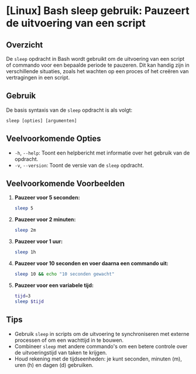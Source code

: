 # [Linux] Bash sleep gebruik: Pauzeert de uitvoering van een script

## Overzicht
De `sleep` opdracht in Bash wordt gebruikt om de uitvoering van een script of commando voor een bepaalde periode te pauzeren. Dit kan handig zijn in verschillende situaties, zoals het wachten op een proces of het creëren van vertragingen in een script.

## Gebruik
De basis syntaxis van de `sleep` opdracht is als volgt:

```
sleep [opties] [argumenten]
```

## Veelvoorkomende Opties
- `-h`, `--help`: Toont een helpbericht met informatie over het gebruik van de opdracht.
- `-v`, `--version`: Toont de versie van de `sleep` opdracht.

## Veelvoorkomende Voorbeelden

1. **Pauzeer voor 5 seconden:**
   ```bash
   sleep 5
   ```

2. **Pauzeer voor 2 minuten:**
   ```bash
   sleep 2m
   ```

3. **Pauzeer voor 1 uur:**
   ```bash
   sleep 1h
   ```

4. **Pauzeer voor 10 seconden en voer daarna een commando uit:**
   ```bash
   sleep 10 && echo "10 seconden gewacht"
   ```

5. **Pauzeer voor een variabele tijd:**
   ```bash
   tijd=3
   sleep $tijd
   ```

## Tips
- Gebruik `sleep` in scripts om de uitvoering te synchroniseren met externe processen of om een wachttijd in te bouwen.
- Combineer `sleep` met andere commando's om een betere controle over de uitvoeringstijd van taken te krijgen.
- Houd rekening met de tijdseenheden: je kunt seconden, minuten (m), uren (h) en dagen (d) gebruiken.